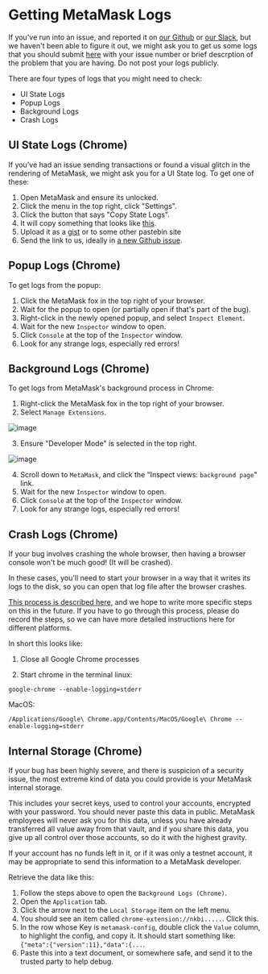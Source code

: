 # Getting MetaMask Logs

If you've run into an issue, and reported it on [our Github](https://github.com/MetaMask/metamask-plugin/issues) or [our Slack](http://slack.metamask.io/), but we haven't been able to figure it out, we might ask you to get us some logs that you should submit [here](http://metamask.consensyssupport.happyfox.com/home) with your issue number or brief descrption of the problem that you are having. Do not post your logs publicly.

There are four types of logs that you might need to check:
- UI State Logs
- Popup Logs
- Background Logs
- Crash Logs

## UI State Logs (Chrome)

If you've had an issue sending transactions or found a visual glitch in the rendering of MetaMask, we might ask you for a UI State log.  To get one of these:

1. Open MetaMask and ensure its unlocked.
2. Click the menu in the top right, click "Settings".
3. Click the button that says "Copy State Logs".
4. It will copy something that looks like [this](https://github.com/MetaMask/metamask-plugin/blob/master/development/states/account-detail.json).
5. Upload it as a [gist](https://gist.github.com/) or to some other pastebin site 
6. Send the link to us, ideally in [a new Github issue](https://github.com/MetaMask/metamask-plugin/issues/new).


## Popup Logs (Chrome)

To get logs from the popup:

1. Click the MetaMask fox in the top right of your browser.
2. Wait for the popup to open (or partially open if that's part of the bug).
3. Right-click in the newly opened popup, and select `Inspect Element`.
4. Wait for the new `Inspector` window to open.
5. Click `Console` at the top of the `Inspector` window.
6. Look for any strange logs, especially red errors!

## Background Logs (Chrome)

To get logs from MetaMask's background process in Chrome:

1. Right-click the MetaMask fox in the top right of your browser.
2. Select `Manage Extensions`.

  ![image](https://cloud.githubusercontent.com/assets/1474978/22399076/f54b8d24-e549-11e6-9bf4-48bf8767f20d.png)

3. Ensure "Developer Mode" is selected in the top right.

  ![image](https://cloud.githubusercontent.com/assets/1474978/22398918/52c8e388-e546-11e6-92d5-dcf6daed7718.png)

4. Scroll down to `MetaMask`, and click the "Inspect views: `background page`" link.
5. Wait for the new `Inspector` window to open.
6. Click `Console` at the top of the `Inspector` window.
7. Look for any strange logs, especially red errors!

## Crash Logs (Chrome)

If your bug involves crashing the whole browser, then having a browser console won't be much good! (It will be crashed).

In these cases, you'll need to start your browser in a way that it writes its logs to the disk, so you can open that log file after the browser crashes.

[This process is described here](https://www.chromium.org/for-testers/enable-logging), and we hope to write more specific steps on this in the future. If you have to go through this process, please do record the steps, so we can have more detailed instructions here for different platforms.

In short this looks like:

1. Close all Google Chrome processes

2. Start chrome in the terminal
linux:
```
google-chrome --enable-logging=stderr
```
MacOS:
```
/Applications/Google\ Chrome.app/Contents/MacOS/Google\ Chrome --enable-logging=stderr
```

## Internal Storage (Chrome)

If your bug has been highly severe, and there is suspicion of a security issue, the most extreme kind of data you could provide is your MetaMask internal storage.

This includes your secret keys, used to control your accounts, encrypted with your password. You should never paste this data in public. MetaMask employees will never ask you for this data, unless you have already transferred all value away from that vault, and if you share this data, you give up all control over those accounts, so do it with the highest gravity.

If your account has no funds left in it, or if it was only a testnet account, it may be appropriate to send this information to a MetaMask developer.

Retrieve the data like this:

1. Follow the steps above to open the `Background Logs (Chrome)`.
2. Open the `Application` tab.
3. Click the arrow next to the `Local Storage` item on the left menu.
4. You should see an item called `chrome-extension://nkbi.....`.  Click this.
5. In the row whose Key is `metamask-config`, double click the `Value` column, to highlight the config, and copy it. It should start something like: `{"meta":{"version":11},"data":{...`.
6. Paste this into a text document, or somewhere safe, and send it to the trusted party to help debug.

